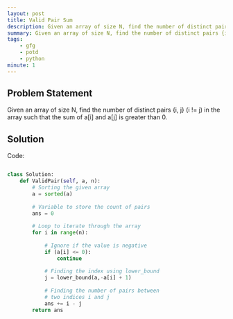 ```yaml
---
layout: post
title: Valid Pair Sum
description: Given an array of size N, find the number of distinct pairs {i, j} (i != j) in the array such that the sum of a[i] and a[j] is greater than 0.
summary: Given an array of size N, find the number of distinct pairs {i, j} (i != j) in the array such that the sum of a[i] and a[j] is greater than 0.
tags:
    - gfg
    - potd
    - python
minute: 1
---
```


## Problem Statement
Given an array of size N, find the number of distinct pairs {i, j} (i != j) in the array such that the sum of a[i] and a[j] is greater than 0.


## Solution
Code:

```python

class Solution:
    def ValidPair(self, a, n): 
        # Sorting the given array 
        a = sorted(a) 
  
        # Variable to store the count of pairs 
        ans = 0
  
        # Loop to iterate through the array 
        for i in range(n): 
  
            # Ignore if the value is negative 
            if (a[i] <= 0): 
                continue
  
            # Finding the index using lower_bound 
            j = lower_bound(a,-a[i] + 1) 
  
            # Finding the number of pairs between 
            # two indices i and j 
            ans += i - j 
        return ans
```
